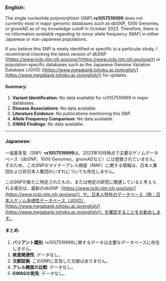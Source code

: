 ### English:
The single nucleotide polymorphism (SNP) **rs1057519999** does not currently exist in major genomic databases such as dbSNP, 1000 Genomes, or gnomAD as of my knowledge cutoff in October 2023. Therefore, there is no information available regarding its minor allele frequency (MAF) in either Japanese or non-Japanese populations.

If you believe this SNP is newly identified or specific to a particular study, I recommend checking the latest version of dbSNP ([https://www.ncbi.nlm.nih.gov/snp/](https://www.ncbi.nlm.nih.gov/snp/)) or population-specific databases such as the Japanese Genome Variation Database (JGVD) ([https://www.megabank.tohoku.ac.jp/english/](https://www.megabank.tohoku.ac.jp/english/)) for updates.

#### Summary:
1. **Variant Identification**: No data available for rs1057519999 in major databases.
2. **Disease Associations**: No data available.
3. **Literature Evidence**: No publications mentioning this SNP.
4. **Allele Frequency Comparison**: No data available.
5. **GWAS Findings**: No data available.

---

### Japanese:
一塩基多型（SNP）**rs1057519999**は、2023年10月時点で主要なゲノムデータベース（dbSNP、1000 Genomes、gnomADなど）には登録されていません。そのため、このSNPのマイナーアレル頻度（MAF）に関する情報は、日本人集団および非日本人集団のいずれについても存在しません。

このSNPが新たに特定されたもの、または特定の研究に関連していると考えられる場合は、最新のdbSNP（[https://www.ncbi.nlm.nih.gov/snp/](https://www.ncbi.nlm.nih.gov/snp/)）や、日本人特有のデータベース（例：日本人ゲノム多様性データベース（JGVD）[https://www.megabank.tohoku.ac.jp/english/](https://www.megabank.tohoku.ac.jp/english/)）を確認することをお勧めします。

#### まとめ:
1. **バリアント識別**: rs1057519999に関するデータは主要なデータベースに存在しません。
2. **疾患関連性**: データなし。
3. **文献証拠**: このSNPに言及した文献はありません。
4. **アレル頻度の比較**: データなし。
5. **GWASの発見**: データなし。
